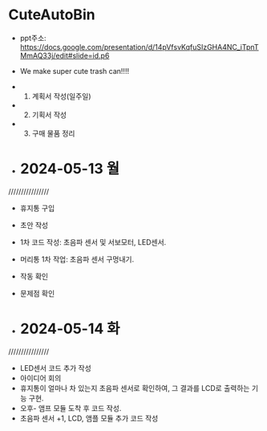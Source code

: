 # CuteAutoBin
 - ppt주소: https://docs.google.com/presentation/d/14pVfsvKqfuSIzGHA4NC_iTpnTMmAQ33j/edit#slide=id.p6

- We make super cute trash can!!!!

- 1. 계획서 작성(일주일)
- 2. 기획서 작성
- 3. 구매 물품 정리


- # 2024-05-13 월
////////////////
 - 휴지통 구입
 - 초안 작성
 - 1차 코드 작성: 초음파 센서 및 서보모터, LED센서.
 - 머리통 1차 작업: 초음파 센서 구멍내기.
 - 작동 확인
 - 문제점 확인
  
- # 2024-05-14 화
////////////////
 - LED센서 코드 추가 작성
 - 아이디어 회의
 - 휴지통이 얼마나 차 있는지 초음파 센서로 확인하여, 그 결과를 LCD로 출력하는 기능 구현.
 - 오후- 앰프 모듈 도착 후 코드 작성.
 - 초음파 센서 +1, LCD, 앰플 모듈 추가 코드 작성

